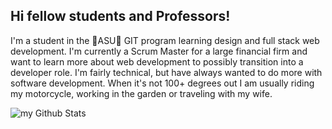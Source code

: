 <!--
**bhusk79/bhusk79** is a ✨ _special_ ✨ repository because its `README.md` (this file) appears on your GitHub profile.

Here are some ideas to get you started:

- 🔭 I’m currently working on ...
- 🌱 I’m currently learning ...
- 👯 I’m looking to collaborate on ...
- 🤔 I’m looking for help with ...
- 💬 Ask me about ...
- 📫 How to reach me: ...
- 😄 Pronouns: ...
- ⚡ Fun fact: ...
-->

## Hi fellow students and Professors!
I'm a student in the 🔱ASU🔱 GIT program learning design and full stack web development.  I'm currently a Scrum Master for a large financial firm and want to learn more about web development to possibly transition into a developer role.  I'm fairly technical, but have always wanted to do more with software development.  When it's not 100+ degrees out I am usually riding my motorcycle, working in the garden or traveling with my wife.

<img align="center" src="https://github-readme-stats.vercel.app/api?username=bhusk79&include_all_commits=true&count_private=true&show_icons=true&line_height=20&title_color=2B5BBD&icon_color=1124BB&text_color=A1A1A1&bg_color=0,000000,130F40" alt="my Github Stats"/>

